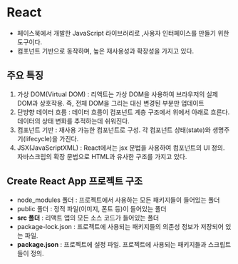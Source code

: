 # React

- 페이스북에서 개발한 JavaScript 라이브러리로 ,사용자 인터페이스를 만들기 위한 도구이다.
- 컴포넌트 기반으로 동작하며, 높은 재사용성과 확장성을 가지고 있다.

## 주요 특징

1. 가상 DOM(Virtual DOM) : 리액트는 가상 DOM을 사용하여 브라우저의 실제 DOM과 상호작용. 즉, 전체 DOM을 그리는 대신 변경된 부분만 업데이트
2. 단뱡향 데이터 흐름 : 데이터 흐름이 컴포넌트 계층 구조에서 위에서 아래로 흐른다. 데이터의 상태 변화를 추적하는데 쉬워진다.
3. 컴포넌트 기반 : 재사용 가능한 컴포넌트로 구성. 각 컴포넌트 상태(state)와 생명주기(lifecycle)을 가진다.
4. JSX(JavaScriptXML) : React에서는 jsx 문법을 사용하여 컴포넌트의 UI 정의. 자바스크립의 확장 문법으로 HTML과
유사한 구조를 가지고 있다.





## Create React App 프로젝트 구조

- node_modules 폴더 : 프로젝트에서 사용하는 모든 패키지들이 들어있는 폴더
- public 폴더 : 정적 파일(이미지, 폰트 등)이 들어있는 폴더
- **src 폴더** : 리액트 앱의 모든 소스 코드가 들어있는 폴더
- package-lock.json : 프로젝트에 사용되는 패키지들의 의존성 정보가 저장되어 있는 파일.
- **package.json** : 프로젝트에 설정 파일. 프로젝트에 사용되는 패키지들과 스크립트들이 정의.

